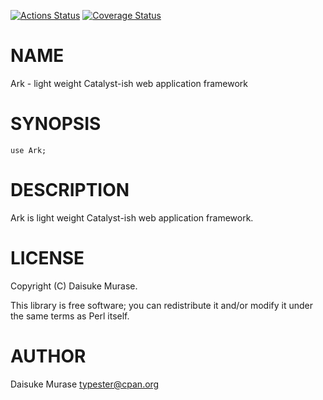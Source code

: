[![Actions Status](https://github.com/ark-framework/ark/workflows/Test/badge.svg)](https://github.com/ark-framework/ark/actions) [![Coverage Status](https://img.shields.io/coveralls/ark-framework/ark/master.svg?style=flat)](https://coveralls.io/r/ark-framework/ark?branch=master)
# NAME

Ark - light weight Catalyst-ish web application framework

# SYNOPSIS

    use Ark;

# DESCRIPTION

Ark is light weight Catalyst-ish web application framework.

# LICENSE

Copyright (C) Daisuke Murase.

This library is free software; you can redistribute it and/or modify
it under the same terms as Perl itself.

# AUTHOR

Daisuke Murase <typester@cpan.org>
